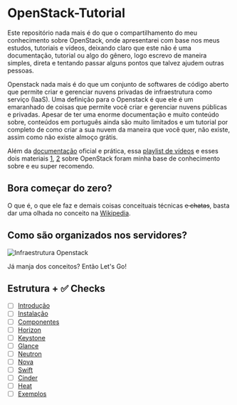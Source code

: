 # OpenStack-Tutorial

Este repositório nada mais é do que o compartilhamento do meu conhecimento sobre OpenStack, onde apresentarei com
base nos meus estudos, tutoriais e vídeos, deixando claro que este não é uma documentação, tutorial ou algo do gênero,
logo escrevo de maneira simples, direta e tentando passar alguns pontos que talvez ajudem outras pessoas.

Openstack nada mais é do que um conjunto de softwares de código aberto que permite criar e gerenciar nuvens privadas
de infraestrutura como serviço (IaaS). Uma definição para o Openstack é que ele é um emaranhado de coisas que permite
você criar e gerenciar nuvens públicas e privadas. Apesar de ter uma enorme documentação e muito conteúdo sobre,
conteúdos em português ainda são muito limitados e um tutorial por completo de como criar a sua nuvem da maneira que
você quer, não existe, assim como não existe almoço grátis.

Além da [documentação](https://docs.openstack.org/api-quick-start/) oficial e prática, essa
[playlist de vídeos](https://www.youtube.com/watch?v=deiPxC8SOZk&list=PL0zspxm7AK_DsypYjkFVEU7ZxPn5gReK) e esses dois
materiais [1](https://www.gta.ufrj.br/grad/15_1/openstack/index.html),
[2](https://www.freecodecamp.org/portuguese/news/tutorial-do-openstack-administre-sua-nuvem-privada-curso-completo/)
sobre OpenStack foram minha base de conhecimento sobre e eu super recomendo.

## Bora começar do zero?

O que é, o que ele faz e demais coisas conceituais técnicas ~~e chatas~~, basta dar uma olhada no conceito na
[Wikipedia](https://pt.wikipedia.org/wiki/Openstack).

## Como são organizados nos servidores?

![Infraestrutura Openstack](https://www.freecodecamp.org/portuguese/news/content/images/2022/08/openstack.svg)

Já manja dos conceitos? Então Let's Go!

## Estrutura + ✅ Checks

- [ ] [Introdução](https://github.com/henriqelol/OpenStack-Tutorial/Conteudo/Introducao.md)
- [ ] [Instalação](https://github.com/henriqelol/OpenStack-Tutorial/Conteudo/Instalacao.md)
- [ ] [Componentes](https://github.com/henriqelol/OpenStack-Tutorial/Conteudo/Componentes.md)
- [ ] [Horizon](https://github.com/henriqelol/OpenStack-Tutorial/Conteudo/Horizon.md)
- [ ] [Keystone](https://github.com/henriqelol/OpenStack-Tutorial/Conteudo/Keystone.md)
- [ ] [Glance](https://github.com/henriqelol/OpenStack-Tutorial/Conteudo/Glance.md)
- [ ] [Neutron](https://github.com/henriqelol/OpenStack-Tutorial/Conteudo/Neutron.md)
- [ ] [Nova](https://github.com/henriqelol/OpenStack-Tutorial/Conteudo/Nova.md)
- [ ] [Swift](https://github.com/henriqelol/OpenStack-Tutorial/Conteudo/Swift.md)
- [ ] [Cinder](https://github.com/henriqelol/OpenStack-Tutorial/Conteudo/Cinder.md)
- [ ] [Heat](https://github.com/henriqelol/OpenStack-Tutorial/Conteudo/Heat.md)
- [ ] [Exemplos](https://github.com/henriqelol/OpenStack-Tutorial/Conteudo/Exemplos.md)
